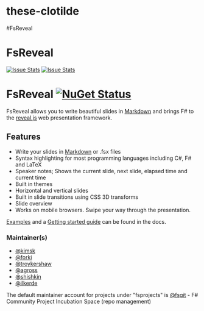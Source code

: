 # these-clotilde
#FsReveal
# FsReveal
[![Issue Stats](http://issuestats.com/github/fsprojects/FsReveal/badge/issue)](http://issuestats.com/github/fsprojects/FsReveal)
[![Issue Stats](http://issuestats.com/github/fsprojects/FsReveal/badge/pr)](http://issuestats.com/github/fsprojects/FsReveal)

# FsReveal [![NuGet Status](http://img.shields.io/nuget/v/FsReveal.svg?style=flat)](https://www.nuget.org/packages/FsReveal/)

FsReveal allows you to write beautiful slides in [Markdown](http://daringfireball.net/projects/markdown/syntax)
and brings F# to the [reveal.js][revealjs] web presentation framework.

## Features

- Write your slides in [Markdown](http://daringfireball.net/projects/markdown/syntax) or .fsx files
- Syntax highlighting for most programming languages including C#, F# and LaTeX
- Speaker notes; Shows the current slide, next slide, elapsed time and current time
- Built in themes
- Horizontal and vertical slides
- Built in slide transitions using CSS 3D transforms
- Slide overview
- Works on mobile browsers. Swipe your way through the presentation.

[Examples](http://fsprojects.github.io/FsReveal/index.html#Examples) and a [Getting started guide](http://fsprojects.github.io/FsReveal/getting-started.html) can be found in the docs.

[revealjs]: https://github.com/hakimel/reveal.js/ "reveal.js | HTML presentations made easy"

### Maintainer(s)

- [@kimsk](https://github.com/kimsk)
- [@forki](https://github.com/forki)
- [@troykershaw](https://github.com/troykershaw)
- [@agross](https://github.com/agross)
- [@shishkin](https://github.com/shishkin)
- [@ilkerde](https://github.com/ilkerde)

The default maintainer account for projects under "fsprojects" is [@fsgit](https://github.com/fsgit) - F# Community Project Incubation Space (repo management)

